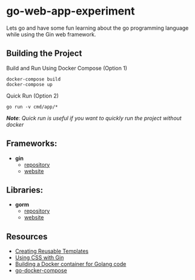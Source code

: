 # go-web-app-experiment

Lets go and have some fun learning about the go programming language while using the Gin web framework.

## Building the Project
Build and Run Using Docker Compose (Option 1)
```
docker-compose build
docker-compose up
```

Quick Run (Option 2)
```
go run -v cmd/app/*
```
***Note***: *Quick run is useful if you want to quickly run the project without docker*

## Frameworks:
* **gin**
	* [repository](https://github.com/gin-gonic/gin)
	* [website](https://gin-gonic.com/)

## Libraries:
* **gorm**
	* [repository](https://github.com/go-gorm/gorm)
	* [website](https://gorm.io/)

## Resources
* [Creating Reusable Templates](https://chenyitian.gitbooks.io/gin-tutorials/content/gin/8.html)
* [Using CSS with Gin](https://universalglue.dev/posts/using-css-with-gin/)
* [Building a Docker container for Golang code](https://golangshowcase.com/question/building-a-docker-container-for-golang-code-package-package_name-is-not-in-goroot)
* [go-docker-compose](https://github.com/callicoder/go-docker-compose/blob/master/docker-compose.yml)
